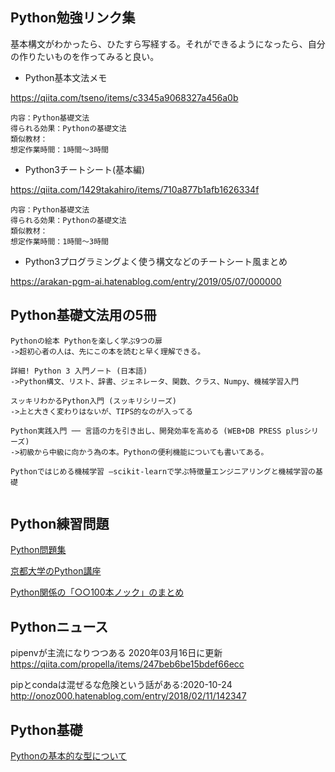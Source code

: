 
## Python勉強リンク集

基本構文がわかったら、ひたすら写経する。それができるようになったら、自分の作りたいものを作ってみると良い。


- Python基本文法メモ    

https://qiita.com/tseno/items/c3345a9068327a456a0b
    

```
内容：Python基礎文法
得られる効果：Pythonの基礎文法
類似教材：
想定作業時間：1時間〜3時間
```


- Python3チートシート(基本編)    

https://qiita.com/1429takahiro/items/710a877b1afb1626334f
    

```
内容：Python基礎文法
得られる効果：Pythonの基礎文法
類似教材：
想定作業時間：1時間〜3時間
```

- Python3プログラミングよく使う構文などのチートシート風まとめ    

https://arakan-pgm-ai.hatenablog.com/entry/2019/05/07/000000



## Python基礎文法用の5冊


```
Pythonの絵本 Pythonを楽しく学ぶ9つの扉
->超初心者の人は、先にこの本を読むと早く理解できる。

詳細! Python 3 入門ノート (日本語)
->Python構文、リスト、辞書、ジェネレータ、関数、クラス、Numpy、機械学習入門

スッキリわかるPython入門 (スッキリシリーズ)
->上と大きく変わりはないが、TIPS的なのが入ってる

Python実践入門 ── 言語の力を引き出し、開発効率を高める (WEB+DB PRESS plusシリーズ)
->初級から中級に向かう為の本。Pythonの便利機能についても書いてある。

Pythonではじめる機械学習 ―scikit-learnで学ぶ特徴量エンジニアリングと機械学習の基礎


```



## Python練習問題


[Python問題集](https://tech-joho.info/Python%E5%95%8F%E9%A1%8C%E9%9B%86/)


[京都大学のPython講座](https://repository.kulib.kyoto-u.ac.jp/dspace/handle/2433/245698)


[Python関係の「○○100本ノック」のまとめ](https://qiita.com/karaage0703/items/7b5d54223d06e4b6ef0f)



## Pythonニュース

pipenvが主流になりつつある 2020年03月16日に更新
https://qiita.com/propella/items/247beb6be15bdef66ecc

pipとcondaは混ぜるな危険という話がある:2020-10-24
http://onoz000.hatenablog.com/entry/2018/02/11/142347


## Python基礎

[Pythonの基本的な型について](https://qiita.com/miyamotok0105/private/3215891b4db735cf64f4)


